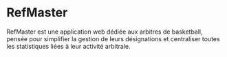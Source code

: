 # RefMaster
RefMaster est une application web dédiée aux arbitres de basketball, pensée pour simplifier la gestion de leurs désignations et centraliser toutes les statistiques liées à leur activité arbitrale.
